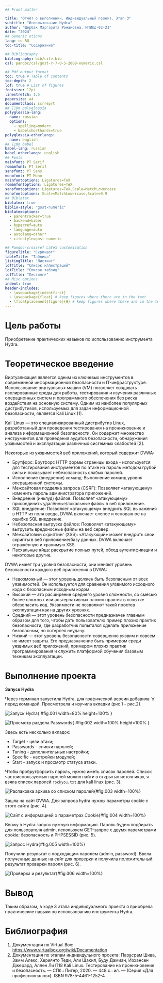 ```yaml
---
## Front matter

title: "Отчёт о выполнении. Индивидуальный проект. Этап 3"
subtitle: "Использование Hydra"
author: "Щербак Маргарита Романовна, НПИбд-02-21"
date: "2024"
## Generic otions
lang: ru-RU
toc-title: "Содержание"

## Bibliography
bibliography: bib/cite.bib
csl: pandoc/csl/gost-r-7-0-5-2008-numeric.csl

## Pdf output format
toc: true # Table of contents
toc-depth: 2
lof: true # List of figures
fontsize: 12pt
linestretch: 1.5
papersize: a4
documentclass: scrreprt
## I18n polyglossia
polyglossia-lang:
  name: russian
  options:
	- spelling=modern
	- babelshorthands=true
polyglossia-otherlangs:
  name: english
## I18n babel
babel-lang: russian
babel-otherlangs: english
## Fonts
mainfont: PT Serif
romanfont: PT Serif
sansfont: PT Sans
monofont: PT Mono
mainfontoptions: Ligatures=TeX
romanfontoptions: Ligatures=TeX
sansfontoptions: Ligatures=TeX,Scale=MatchLowercase
monofontoptions: Scale=MatchLowercase,Scale=0.9
## Biblatex
biblatex: true
biblio-style: "gost-numeric"
biblatexoptions:
  - parentracker=true
  - backend=biber
  - hyperref=auto
  - language=auto
  - autolang=other*
  - citestyle=gost-numeric

## Pandoc-crossref LaTeX customization
figureTitle: "Скриншот"
tableTitle: "Таблица"
listingTitle: "Листинг"
lofTitle: "Список иллюстраций"
lotTitle: "Список таблиц"
lolTitle: "Листинги"
## Misc options
indent: true
header-includes:
  - \usepackage{indentfirst}
  - \usepackage{float} # keep figures where there are in the text
  - \floatplacement{figure}{H} # keep figures where there are in the text
---
```


# Цель работы

Приобретение практических навыков по использованию инструмента Hydra.

# Теоретическое введение 

Виртуализация является одним из ключевых инструментов в современной информационной безопасности и IT-инфраструктуре. Использование виртуальных машин (VM) позволяет создавать изолированные среды для работы, тестирования и изучения различных операционных систем и программного обеспечения без риска воздействия на основную систему. Одним из наиболее популярных дистрибутивов, используемых для задач информационной безопасности, является Kali Linux [1].

Kali Linux — это специализированный дистрибутив Linux, разработанный для проведения тестирования на проникновение и анализа информационной безопасности. Он содержит множество инструментов для проведения аудитов безопасности, обнаружения уязвимостей и эксплуатации различных системных слабостей [2].

Некоторые из уязвимостей веб приложений, который содержит DVWA:  
- Брутфорс: Брутфорс HTTP формы страницы входа - используется для тестирования инструментов по атаке на пароль методом грубой силы и показывает небезопасность слабых паролей.  
- Исполнение (внедрение) команд: Выполнение команд уровня операционной системы.  
- Межсайтовая подделка запроса (CSRF): Позволяет «атакующему» изменить пароль администратора приложений.  
- Внедрение (инклуд) файлов: Позволяет «атакующему» присоединить удалённые/локальные файлы в веб приложение.  
- SQL внедрение: Позволяет «атакующему» внедрить SQL выражения в HTTP из поля ввода, DVWA включает слепое и основанное на ошибке SQL внедрение.  
- Небезопасная выгрузка файлов: Позволяет «атакующему» выгрузить вредоносные файлы на веб сервер.  
- Межсайтовый скриптинг (XSS): «Атакующий» может внедрить свои скрипты в веб приложение/базу данных. DVWA включает отражённую и хранимую XSS.  
- Пасхальные яйца: раскрытие полных путей, обход аутентификации и некоторые другие.

DVWA имеет три уровня безопасности, они меняют уровень безопасности каждого веб приложения в DVWA:  
- Невозможный — этот уровень должен быть безопасным от всех уязвимостей. Он используется для сравнения уязвимого исходного кода с безопасным исходным кодом.  
- Высокий — это расширение среднего уровня сложности, со смесью более сложных или альтернативных плохих практик в попытке обезопасить код. Уязвимости не позволяют такой простор эксплуатации как на других уровнях.  
- Средний — этот уровень безопасности предназначен главным образом для того, чтобы дать пользователю пример плохих практик безопасности, где разработчик попытался сделать приложение безопасным, но потерпел неудачу.  
- Низкий — этот уровень безопасности совершенно уязвим и совсем не имеет защиты. Его предназначение быть примером среди уязвимых веб приложений, примером плохих практик программирования и служить платформой обучения базовым техникам эксплуатации.

# Выполнение проекта

**Запуск Hydra**

Через терминал запустила Hydra, для графической версии добавила 'x' перед командой. Просмотрела и изучила вкладки (рис.1 - рис.2).

![Запуск Hydra](image/1.png){ #fig:001 width=80% height=100% }

![Просмотр раздела Passwords](image/2.png){ #fig:002 width=100% height=100% }

Здесь есть несколько вкладок:

- Target - цели атаки;
- Passwords - списки паролей;
- Tuning - дополнительные настройки;
- Specific - настройки модулей;
- Start - запуск и просмотр статуса атаки.

Чтобы пробрутфорсить пароль, нужно иметь список паролей. Список частоиспользуемых паролей можно найти в открытых источниках, я взяла список паролей `rockyou.txt` для kali linux (рис. 3). 

![Распаковка архива со списком паролей](image/3.PNG){#fig:003 width=100%}

Зашла на сайт DVWA. Для запроса hydra нужны параметры cookie с этого сайта (рис. 4).
 
![Сайт с информацией о параметрах Cookie](image/4.PNG){#fig:004 width=100%}

Ввожу в Hydra запрос нужную информацию. Пароль будем подбирать для пользователя admin, используем GET-запрос с двумя параметрами cookie: безопасность и PHPSESSID (рис. 5).

![Запрос Hydra](image/5.PNG){#fig:005 width=100%}

Получили результат с подходящим паролем (admin, password). Ввела полученные данные на сайт для проверки и получила положительный результат проверки пароля (рис. 6).

![Проверка и результат](image/6.PNG){#fig:006 width=100%}

# Вывод

Таким образом, в ходе 3 этапа индивидуального проекта я приобрела практические навыки по использованию инструмента Hydra.

# Библиография

1. Документация по Virtual Box: https://www.virtualbox.org/wiki/Documentation
2. Документация по этапам индивидульного проекта: Парасрам Шива, Замм Алекс, Хериянто Теди, Али Шакил, Буду Дамиан, 
Йохансен Джерард, Аллен Ли П18 Kali Linux. Тестирование на проникновение и безопасность. — СПб.: Питер, 2020. — 448 с.: 
ил. — (Серия «Для профессионалов»). ISBN 978-5-4461-1252-4
